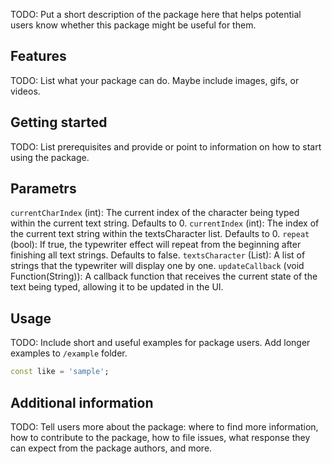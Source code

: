 <!--
This README describes the package. If you publish this package to pub.dev,
this README's contents appear on the landing page for your package.

For information about how to write a good package README, see the guide for
[writing package pages](https://dart.dev/guides/libraries/writing-package-pages).

For general information about developing packages, see the Dart guide for
[creating packages](https://dart.dev/guides/libraries/create-library-packages)
and the Flutter guide for
[developing packages and plugins](https://flutter.dev/developing-packages).
-->

TODO: Put a short description of the package here that helps potential users
know whether this package might be useful for them.

## Features

TODO: List what your package can do. Maybe include images, gifs, or videos.

## Getting started

TODO: List prerequisites and provide or point to information on how to
start using the package.
## Parametrs

`currentCharIndex` (int): The current index of the character being typed within the current text string. Defaults to 0.
`currentIndex` (int): The index of the current text string within the textsCharacter list. Defaults to 0.
`repeat` (bool): If true, the typewriter effect will repeat from the beginning after finishing all text strings. Defaults to false.
`textsCharacter` (List<String>): A list of strings that the typewriter will display one by one.
`updateCallback` (void Function(String)): A callback function that receives the current state of the text being typed, allowing it to be updated in the UI.

## Usage

TODO: Include short and useful examples for package users. Add longer examples
to `/example` folder.

```dart
const like = 'sample';
```

## Additional information

TODO: Tell users more about the package: where to find more information, how to
contribute to the package, how to file issues, what response they can expect
from the package authors, and more.
